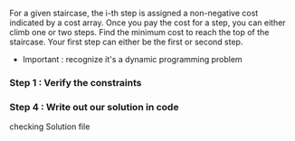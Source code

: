 For a given staircase, the i-th step is assigned a non-negative cost indicated by a cost array.
Once you pay the cost for a step, you can either climb one or two steps. 
Find the minimum cost to reach the top of the staircase.
Your first step can either be the first or second step.

- Important : recognize it's a dynamic programming problem
### Step 1 : Verify the constraints


### Step 4 : Write out our solution in code
checking Solution file 